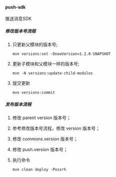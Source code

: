 #### push-sdk
推送消息SDK

#####  修改版本号流程

1.  只更新父模块的版本号;
	```shell
	mvn versions:set -DnewVersion=1.2.0-SNAPSHOT
	```
2.  更新子模块和父模块一样的版本号;
	```shell
	mvn -N versions:update-child-modules
	```
3.  提交更新
	```shell
	mvn versions:commit
	```

#####  发布版本流程

1. 修改 parent version 版本号；

2. 参考修改版本号流程，修改 version 版本号；

3. 修改 commons.version 版本号； 

4. 修改 push.version 版本号； 

5. 执行命令
	```shell
	mvn clean deploy -Possrh
	```
